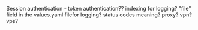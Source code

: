

Session authentication - token authentication??
indexing for logging?
"file" field in the values.yaml filefor logging?
status codes meaning? 
proxy?
vpn?
vps?
